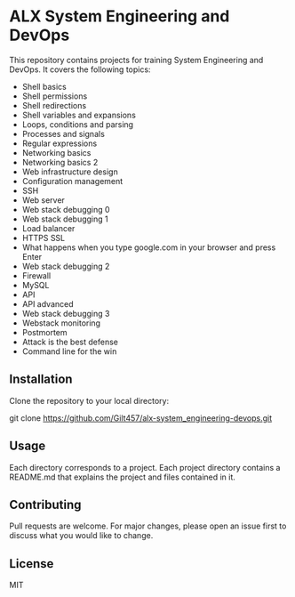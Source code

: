# ALX System Engineering and DevOps

This repository contains projects for training System Engineering and DevOps. It covers the following topics:

- Shell basics
- Shell permissions
- Shell redirections
- Shell variables and expansions
- Loops, conditions and parsing
- Processes and signals
- Regular expressions
- Networking basics
- Networking basics 2
- Web infrastructure design
- Configuration management
- SSH
- Web server
- Web stack debugging 0
- Web stack debugging 1
- Load balancer
- HTTPS SSL
- What happens when you type google.com in your browser and press Enter
- Web stack debugging 2
- Firewall
- MySQL
- API
- API advanced
- Web stack debugging 3
- Webstack monitoring
- Postmortem
- Attack is the best defense
- Command line for the win

## Installation

Clone the repository to your local directory:

git clone https://github.com/Gilt457/alx-system_engineering-devops.git

## Usage

Each directory corresponds to a project. Each project directory contains a README.md that explains the project and files contained in it.

## Contributing

Pull requests are welcome. For major changes, please open an issue first to discuss what you would like to change.

## License
MIT

